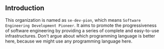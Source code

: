 ## Introduction

This organization is named as `se-dev-pion`, which means `Software Engineering Development Pioneer`.
It aims to promote the progressiveness of software engineering by providing a series of complete and easy-to-use infrastructures.
Don't argue about which programming language is better here, because we might use any programming language here.
